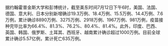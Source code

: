 据约翰霍普金斯大学和彭博统计，截至美东时间7月12日下午6时，美国、法国、德国、意大利、日本分别新增确诊19.3万例、18.4万例、15.5万例、14.4万例、7.6万例，累计确诊8890万例、3275万例、2918万例、1967万例、981万例，疫苗接种完毕比率为66.4%、81.3%、76.2%、80.4%、81.4%。此外，印度、巴西、英国、韩国、俄罗斯、土耳其、西班牙、越南累计确诊超过1000万例。目前全球累计确诊5.57亿例，累计死亡635万例。